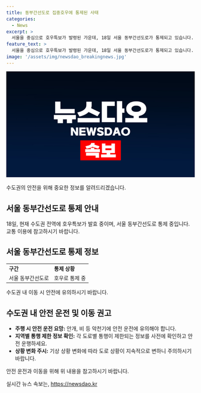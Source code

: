 ```yaml
---
title: 동부간선도로 집중호우에 통제된 사태
categories:
  - News
excerpt: >
  서울을 중심으로 호우특보가 발령된 가운데, 18일 서울 동부간선도로가 통제되고 있습니다. 이로 인해 교통에 불편을 겪고 있는 시민들이 많으며, 이에 대한 대책이 시급하게 필요합니다.
feature_text: >
  서울을 중심으로 호우특보가 발령된 가운데, 18일 서울 동부간선도로가 통제되고 있습니다. 이로 인해 교통에 불편을 겪고 있는 시민들이 많으며, 이에 대한 대책이 시급하게 필요합니다.
image: '/assets/img/newsdao_breakingnews.jpg'
---
```


<p><img src="/assets/img/newsdao_breakingnews.jpg" alt="firstkoreanews 속보" /></p>

<p data-ke-size="size16">수도권의 안전을 위해 중요한 정보를 알려드리겠습니다.</p>

<h2 data-ke-size="size26">서울 동부간선도로 통제 안내</h2>

<p data-ke-size="size16">18일, 현재 수도권 전역에 호우특보가 발효 중이며, 서울 동부간선도로 통제 중입니다. 교통 이용에 참고하시기 바랍니다.</p>

<h2 data-ke-size="size26">서울 동부간선도로 통제 정보</h2>

<table>
  <tr>
    <td><b>구간</b></td>
    <td><b>통제 상황</b></td>
  </tr>
  <tr>
    <td>서울 동부간선도로</td>
    <td>호우로 통제 중</td>
  </tr>
</table>

<p data-ke-size="size16">수도권 내 이동 시 안전에 유의하시기 바랍니다.</p>

<h2 data-ke-size="size26">수도권 내 안전 운전 및 이동 권고</h2>

<ul>
  <li><b>주행 시 안전 운전 요망:</b> 안개, 비 등 악천기에 안전 운전에 유의해야 합니다.</li>
  <li><b>지역별 통행 제한 정보 확인:</b> 각 도로별 통행이 제한되는 정보를 사전에 확인하고 안전 운행하세요.</li>
  <li><b>상황 변화 주시:</b> 기상 상황 변화에 따라 도로 상황이 지속적으로 변하니 주의하시기 바랍니다.</li>
</ul>

<p data-ke-size="size16">안전 운전과 이동을 위해 위 내용을 참고하시기 바랍니다.</p>
실시간 뉴스 속보는, <a href="https://newsdao.kr" rel="dofollow">https://newsdao.kr</a>


